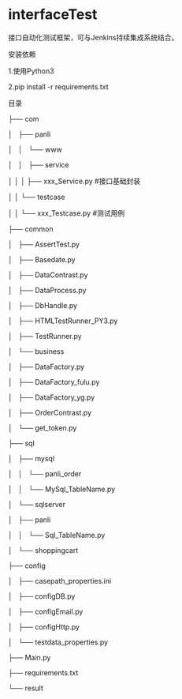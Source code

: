 # interfaceTest

接口自动化测试框架，可与Jenkins持续集成系统结合。

安装依赖

1.使用Python3

2.pip install -r requirements.txt


目录

├── com

│   ├── panli

│   │   └── www

│   │       ├── service

│   │       │   ├── xxx_Service.py  #接口基础封装

│   │       └── testcase

│   │           └── xxx_Testcase.py #测试用例

├── common

│   ├── AssertTest.py               

│   ├── Basedate.py

│   ├── DataContrast.py

│   ├── DataProcess.py

│   ├── DbHandle.py

│   ├── HTMLTestRunner_PY3.py

│   ├── TestRunner.py

│   └── business

│       ├── DataFactory.py

│       ├── DataFactory_fulu.py

│       ├── DataFactory_yg.py

│       ├── OrderContrast.py

│       └── get_token.py

├── sql

│   ├── mysql

│   │   └── panli_order

│   │       └── MySql_TableName.py

│   └── sqlserver

│       ├── panli

│       │   └── Sql_TableName.py

│       └── shoppingcart

├── config

│   ├── casepath_properties.ini

│   ├── configDB.py

│   ├── configEmail.py

│   ├── configHttp.py

│   └── testdata_properties.py

├── Main.py

├── requirements.txt

└── result

